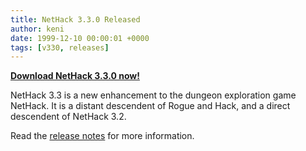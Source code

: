 ```yaml
---
title: NetHack 3.3.0 Released
author: keni
date: 1999-12-10 00:00:01 +0000
tags: [v330, releases]
---
```

[**Download NetHack 3.3.0 now!**][330-downloads]

NetHack 3.3 is a new enhancement to the dungeon exploration game NetHack.  It is a distant descendent of Rogue and Hack, and a direct descendent of NetHack 3.2.

Read the [release notes][330-release] for more information.

[330-downloads]: {{site.baseurl}}/v330/downloads.html
[330-release]: {{site.baseurl}}/v330/release.html
